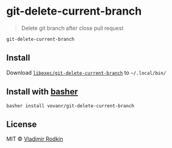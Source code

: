# git-delete-current-branch

> Delete git branch after close pull request

```shell
git-delete-current-branch
```

## Install
Download [`libexec/git-delete-current-branch`](libexec/git-delete-current-branch) to `~/.local/bin/`

## Install with [basher](https://github.com/basherpm/basher)
```
basher install vovanr/git-delete-current-branch
```

## License
MIT © [Vladimir Rodkin](https://github.com/VovanR)
